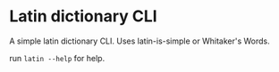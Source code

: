 # Latin dictionary CLI

A simple latin dictionary CLI. Uses latin-is-simple or Whitaker's Words.

run `latin --help` for help.
